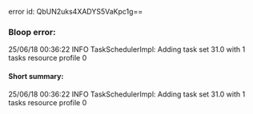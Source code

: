 error id: QbUN2uks4XADYS5VaKpc1g==
### Bloop error:

25/06/18 00:36:22 INFO TaskSchedulerImpl: Adding task set 31.0 with 1 tasks resource profile 0
#### Short summary: 

25/06/18 00:36:22 INFO TaskSchedulerImpl: Adding task set 31.0 with 1 tasks resource profile 0